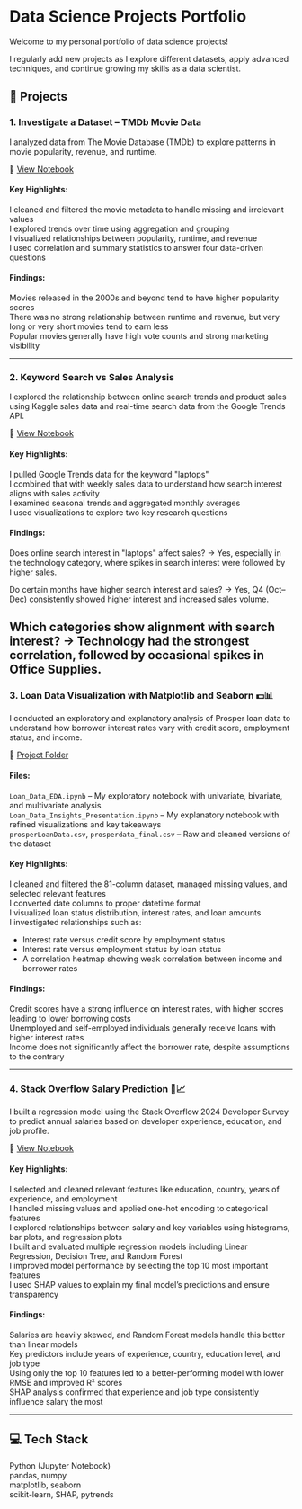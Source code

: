 # Data Science Projects Portfolio

Welcome to my personal portfolio of data science projects!

I regularly add new projects as I explore different datasets, apply advanced techniques, and continue growing my skills as a data scientist.

## 📂 Projects

### 1. Investigate a Dataset – TMDb Movie Data  
I analyzed data from The Movie Database (TMDb) to explore patterns in movie popularity, revenue, and runtime.

📄 [View Notebook](./Investigate_a_Dataset.ipynb)

#### Key Highlights:
I cleaned and filtered the movie metadata to handle missing and irrelevant values  
I explored trends over time using aggregation and grouping  
I visualized relationships between popularity, runtime, and revenue  
I used correlation and summary statistics to answer four data-driven questions

#### Findings:
Movies released in the 2000s and beyond tend to have higher popularity scores  
There was no strong relationship between runtime and revenue, but very long or very short movies tend to earn less  
Popular movies generally have high vote counts and strong marketing visibility

---

### 2. Keyword Search vs Sales Analysis  
I explored the relationship between online search trends and product sales using Kaggle sales data and real-time search data from the Google Trends API.

📄 [View Notebook](./Keyword_Search_vs_Sales_Analysis.ipynb)

#### Key Highlights:
I pulled Google Trends data for the keyword "laptops"  
I combined that with weekly sales data to understand how search interest aligns with sales activity  
I examined seasonal trends and aggregated monthly averages  
I used visualizations to explore two key research questions

#### Findings:
Does online search interest in "laptops" affect sales?
→ Yes, especially in the technology category, where spikes in search interest were followed by higher sales.

Do certain months have higher search interest and sales?
→ Yes, Q4 (Oct–Dec) consistently showed higher interest and increased sales volume.

Which categories show alignment with search interest?
→ Technology had the strongest correlation, followed by occasional spikes in Office Supplies.
---

### 3. Loan Data Visualization with Matplotlib and Seaborn 💵📊  
I conducted an exploratory and explanatory analysis of Prosper loan data to understand how borrower interest rates vary with credit score, employment status, and income.

📁 [Project Folder](./Loan_Data_Insights/)

#### Files:
`Loan_Data_EDA.ipynb` – My exploratory notebook with univariate, bivariate, and multivariate analysis  
`Loan_Data_Insights_Presentation.ipynb` – My explanatory notebook with refined visualizations and key takeaways  
`prosperLoanData.csv`, `prosperdata_final.csv` – Raw and cleaned versions of the dataset

#### Key Highlights:
I cleaned and filtered the 81-column dataset, managed missing values, and selected relevant features  
I converted date columns to proper datetime format  
I visualized loan status distribution, interest rates, and loan amounts  
I investigated relationships such as:
- Interest rate versus credit score by employment status
- Interest rate versus employment status by loan status
- A correlation heatmap showing weak correlation between income and borrower rates

#### Findings:
Credit scores have a strong influence on interest rates, with higher scores leading to lower borrowing costs  
Unemployed and self-employed individuals generally receive loans with higher interest rates  
Income does not significantly affect the borrower rate, despite assumptions to the contrary

---

### 4. Stack Overflow Salary Prediction 💼📈  
I built a regression model using the Stack Overflow 2024 Developer Survey to predict annual salaries based on developer experience, education, and job profile.

📄 [View Notebook](./stackoverflow_salary_prediction.ipynb)

#### Key Highlights:
I selected and cleaned relevant features like education, country, years of experience, and employment  
I handled missing values and applied one-hot encoding to categorical features  
I explored relationships between salary and key variables using histograms, bar plots, and regression plots  
I built and evaluated multiple regression models including Linear Regression, Decision Tree, and Random Forest  
I improved model performance by selecting the top 10 most important features  
I used SHAP values to explain my final model’s predictions and ensure transparency

#### Findings:
Salaries are heavily skewed, and Random Forest models handle this better than linear models  
Key predictors include years of experience, country, education level, and job type  
Using only the top 10 features led to a better-performing model with lower RMSE and improved R² scores  
SHAP analysis confirmed that experience and job type consistently influence salary the most

---

## 💻 Tech Stack
Python (Jupyter Notebook)  
pandas, numpy  
matplotlib, seaborn  
scikit-learn, SHAP, pytrends
